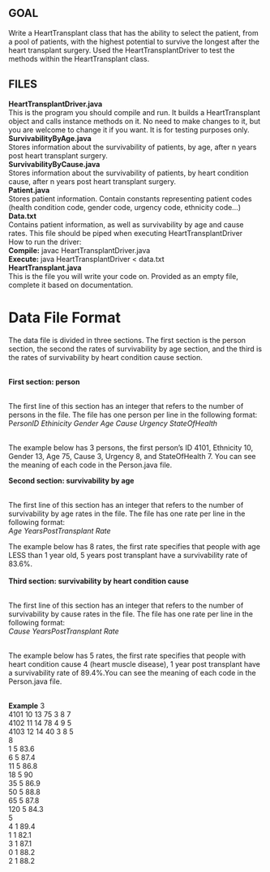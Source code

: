 ## GOAL
Write a HeartTransplant class that has the ability to select the patient, from a pool of patients, with the highest potential to survive the longest after the heart transplant surgery. Used the HeartTransplantDriver to test the methods within the HeartTransplant class.



## FILES

**HeartTransplantDriver.java** <br>
  This is the program you should compile and run. It builds a HeartTransplant object and calls instance methods on it. No need to make changes to it, but you are welcome to change it if you want. It is for testing purposes only. <br>
**SurvivabilityByAge.java**<br>
  Stores information about the survivability of patients, by age, after n years post heart transplant surgery.<br>
**SurvivabilityByCause.java**<br>
  Stores information about the survivability of patients, by heart condition cause, after n years post heart transplant surgery.<br>
**Patient.java**<br>
  Stores patient information. Contain constants representing patient codes (health condition code, gender code, urgency code, ethnicity code…)<br>
**Data.txt**<br>
  Contains patient information, as well as survivability by age and cause rates. This file should be piped when executing HeartTransplantDriver  <br>
  How to run the driver: <br>
  **Compile:** javac HeartTransplantDriver.java <br>
  **Execute:** java HeartTransplantDriver < data.txt <br>
**HeartTransplant.java**<br>
  This is the file you will write your code on. Provided as an empty file, complete it based on documentation. <br>
  
  # Data File Format <br>

The data file is divided in three sections. The first section is the person section, the second the rates of survivability by age section, and the third is the rates of survivability by heart condition cause section. <br><br>

**First section: person**<br><br>

The first line of this section has an integer that refers to the number of persons in the file. The file has one person per line in the following format:<br>
P*ersonID Ethinicity Gender Age Cause Urgency StateOfHealth* <br><br>
 
The example below has 3 persons, the first person’s ID  4101, Ethnicity 10, Gender 13, Age 75, Cause 3, Urgency 8, and StateOfHealth 7. You can see the meaning of each code in the Person.java file. <br>

**Second section: survivability by age** <br><br>

The first line of this section has an integer that refers to the number of survivability by age rates in the file. The file has one rate per line in the following format:<br>
*Age YearsPostTransplant Rate*<br>
 
The example below has 8 rates, the first rate specifies that people with age LESS than 1 year old, 5 years post transplant have a survivability rate of 83.6%. <br><br>
**Third section: survivability by heart condition cause**<br><br>

The first line of this section has an integer that refers to the number of survivability by cause rates in the file. The file has one rate per line in the following format:<br>
*Cause YearsPostTransplant Rate*<br><br>
 
The example below has 5 rates, the first rate specifies that people with heart condition cause 4 (heart muscle disease), 1 year post transplant have a survivability rate of 89.4%.You can see the meaning of each code in the Person.java file. <br><br>

**Example**
3 <br>
4101  10  13  75  3  8  7 <br>
4102  11  14  78  4  9  5 <br>
4103  12  14  40  3  8  5 <br>
8 <br>
 1  5 83.6 <br>
 6  5 87.4 <br>
 11 5 86.8 <br>
 18 5 90 <br>
 35 5 86.9 <br>
 50 5 88.8 <br>
 65 5 87.8 <br>
120 5 84.3 <br>
5 <br>
4 1 89.4 <br>
1 1 82.1<br>
3 1 87.1 <br>
0 1 88.2 <br>
2 1 88.2 <br>


